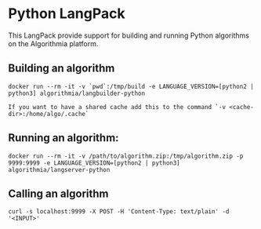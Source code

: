 # Python LangPack

This LangPack provide support for building and running Python algorithms on the Algorithmia platform.

## Building an algorithm
```
docker run --rm -it -v `pwd`:/tmp/build -e LANGUAGE_VERSION=[python2 | python3] algorithmia/langbuilder-python

If you want to have a shared cache add this to the command `-v <cache-dir>:/home/algo/.cache`
```

## Running an algorithm:
```
docker run --rm -it -v /path/to/algorithm.zip:/tmp/algorithm.zip -p 9999:9999 -e LANGUAGE_VERSION=[python2 | python3] algorithmia/langserver-python
```

## Calling an algorithm
```
curl -s localhost:9999 -X POST -H 'Content-Type: text/plain' -d '<INPUT>'
```

